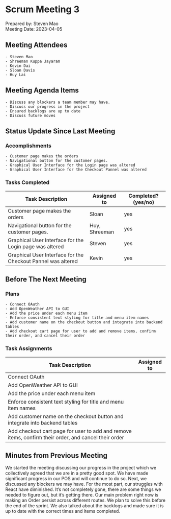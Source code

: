 # Scrum Meeting 3
Prepared by: Steven Mao  
Meeting Date: 2023-04-05

## Meeting Attendees
    - Steven Mao
	- Shreeman Kuppa Jayaram
	- Kevin Dai
	- Sloan Davis
	- Huy Lai

## Meeting Agenda Items
    - Discuss any blockers a team member may have.
    - Discuss our progress in the project
    - Ensured backlogs are up to date
    - Discuss future moves
  
## Status Update Since Last Meeting
### Accomplishments
    - Customer page makes the orders
    - Navigational button for the customer pages.
    - Graphical User Interface for the Login page was altered
    - Graphical User Interface for the Checkout Pannel was altered


### Tasks Completed

| Task Description                                             | Assigned to   | Completed? (yes/no) |
| ------------------------------------------------------------ | ------------- | ------------------- |
| Customer page makes the orders                               | Sloan         | yes                 |
| Navigational button for the customer pages.                  | Huy, Shreeman | yes                 |
| Graphical User Interface for the Login page was altered      | Steven        | yes                 |
| Graphical User Interface for the Checkout Pannel was altered | Kevin         | yes                 |

## Before The Next Meeting
### Plans
    - Connect OAuth
    - Add OpenWeather API to GUI
    - Add the price under each menu item
    - Enforce consistent text styling for title and menu item names
    - Add customer name on the checkout button and integrate into backend tables
    - Add checkout cart page for user to add and remove items, confirm their order, and cancel their order

### Task Assignments
| Task Description                                                                                     | Assigned to |
| ---------------------------------------------------------------------------------------------------- | ----------- |
| Connect OAuth                                                                                        |             |
| Add OpenWeather API to GUI                                                                           |             |
| Add the price under each menu item                                                                   |             |
| Enforce consistent text styling for title and menu item names                                        |             |
| Add customer name on the checkout button and integrate into backend tables                           |             |
| Add checkout cart page for user to add and remove items, confirm their order, and cancel their order |             |

## Minutes from Previous Meeting
We started the meeting discussing our progress in the project which we collectively agreed that we are in a pretty good spot. We have made significant progress in our POS and will continue to do so. Next, we discussed any blockers we may have. For the most part, our struggles with React have diminished. It’s not completely gone, there are some things we needed to figure out, but it’s getting there. Our main problem right now is making an Order persist across different routes. We plan to solve this before the end of the sprint. We also talked about the backlogs and made sure it is up to date with the correct times and items completed. 
